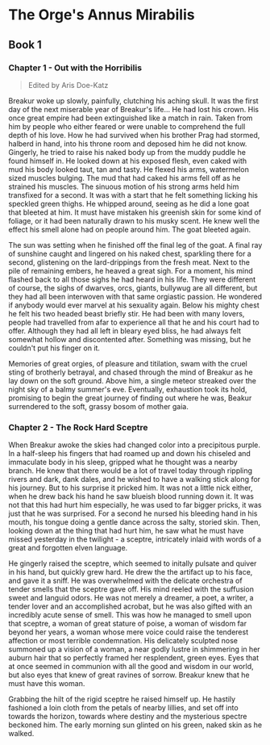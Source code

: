 <!-- TITLE: Annusmirabilis -->
<!-- SUBTITLE: A quick summary of Annusmirabilis -->

# The Orge's Annus Mirabilis
## Book 1
### Chapter 1 - Out with the Horribilis
> Edited by Aris Doe-Katz

Breakur woke up slowly, painfully, clutching his aching skull. It was the first day of the next miserable year of Breakur's life... He had lost his crown. His once great empire had been extinguished like a match in rain. Taken from him by people who either feared or were unable to comprehend the full depth of his love. How he had survived when his brother Prag had stormed, halberd in hand, into his throne room and deposed him he did not know. Gingerly, he tried to raise his naked body up from the muddy puddle he found himself in. He looked down at his exposed flesh, even caked with mud his body looked taut, tan and tasty. He flexed his arms, watermelon sized muscles bulging. The mud that had caked his arms fell off as he strained his muscles. The sinuous motion of his strong arms held him transfixed for a second. It was with a start that he felt something licking his speckled green thighs. He whipped around, seeing as he did a lone goat that bleeted at him. It must have mistaken his greenish skin for some kind of foliage, or it had been naturally drawn to his musky scent. He knew well the effect his smell alone had on people around him. The goat bleeted again. 

The sun was setting when he finished off the final leg of the goat. A final ray of sunshine caught and lingered on his naked chest, sparkling there for a second, glistening on the lard-drippings from the fresh meat. Next to the pile of remaining embers, he heaved a great sigh. For a moment, his mind flashed back to all those sighs he had heard in his life. They were different of course, the sighs of dwarves, orcs, giants, bullywug are all different, but they had all been interwoven with that same orgiastic passion. He wondered if anybody would ever marvel at his sexuality again. Below his mighty chest he felt his two headed beast briefly stir. He had been with many lovers, people had travelled from afar to experience all that he and his court had to offer. Although they had all left in bleary eyed bliss, he had always felt somewhat hollow and discontented after. Something was missing, but he couldn't put his finger on it. 

Memories of great orgies, of pleasure and titilation, swam with the cruel sting of brotherly betrayal, and chased through the mind of Breakur as he lay down on the soft ground. Above him, a single meteor streaked over the night sky of a balmy summer's eve.  Eventually, exhaustion took its hold, promising to begin the great journey of finding out where he was, Beakur surrendered to the soft, grassy bosom of mother gaia.

### Chapter 2 - The Rock Hard Sceptre

When Breakur awoke the skies had changed color into a precipitous purple. In a half-sleep his fingers that had roamed up and down his chiseled and immaculate body in his sleep, gripped what he thought was a nearby branch. He knew that there would be a lot of travel today through rippling rivers and dark, dank dales, and he wished to have a walking stick along for his journey.  But to his surprise it pricked him. It was not a little nick either, when he drew back his hand he saw blueish blood running down it. It was not that this had hurt him especially, he was used to far bigger pricks, it was just that he was surprised. For a second he nursed his bleeding hand in his mouth, his tongue doing a gentle dance across the salty, storied skin. Then, looking down at the thing that had hurt him, he saw what he must have missed yesterday in the twilight - a sceptre, intricately inlaid with words of a great and forgotten elven language. 

He gingerly raised the sceptre, which seemed to initally pulsate and quiver in his hand, but quickly grew hard. He drew the the artifact up to his face, and gave it a sniff. He was overwhelmed with the delicate orchestra of tender smells that the sceptre gave off. His mind reeled with the suffusion sweet and languid odors. He was not merely a dreamer, a poet, a writer, a tender lover and an accomplished acrobat, but he was also gifted with an incredibly acute sense of smell. This was how he managed to smell upon that sceptre, a woman of great stature of poise, a woman of wisdom far beyond her years, a woman whose mere voice could raise the tenderest affection or most terrible condemnation. His delicately sculpted nose summoned up a vision of a woman, a near godly lustre in shimmering in her auburn hair that so perfectly framed her resplendent, green eyes. Eyes that at once seemed in communion with all the good and wisdom in our world, but also eyes that knew of great ravines of sorrow. Breakur knew that he must have this woman. 

Grabbing the hilt of the rigid sceptre he raised himself up. He hastily fashioned a loin cloth from the petals of nearby lillies, and set off into towards the horizon, towards where destiny and the mysterious spectre beckoned him. The early morning sun glinted on his green, naked skin as he walked. 

